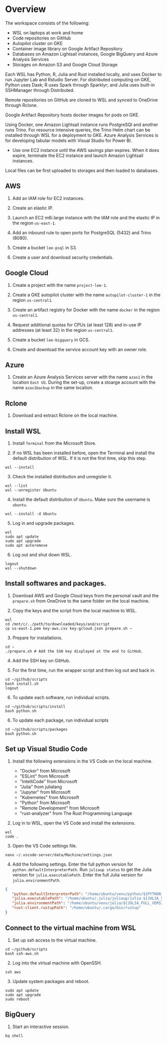 # Overview

The workspace consists of the following:

* WSL on laptops at work and home
* Code repositories on GitHub
* Autopilot cluster on GKE
* Container image library on Google Artifact Repository
* Databases on Amazon Lightsail instances, Google BigQuery and Azure Analysis Services
* Storages on Amazon S3 and Google Cloud Storage

Each WSL has Python, R, Julia and Rust installed locally, and uses Docker to run Jupyter Lab and Rstudio Server. For distributed computing on GKE, Python uses Dask; R uses Spark through Sparklyr; and Julia uses built-in SSHManager through Distributed.

Remote repositories on GitHub are cloned to WSL and synced to OneDrive through Rclone.

Google Artifact Repository hosts docker images for pods on GKE.

Using Docker, one Amazon Lightsail instance runs PostgreSQl and another runs Trino. For resource intensive queries, the Trino Helm chart can be installed through WSL for a deployment to GKE. Azure Analysis Services is for developing tabular models with Visual Studio for Power BI.

* Use one EC2 instance until the AWS savings plan expires. When it does expire, terminate the EC2 instance and launch Amazon Lightsail instances.

Local files can be first uploaded to storages and then loaded to databases.

## AWS

1. Add an IAM role for EC2 instances.

2. Create an elastic IP.

2. Launch an EC2 m6i.large instance with the IAM role and the elastic IP in the region `us-east-1`.

3. Add an inbound rule to open ports for PostgreSQL (5432) and Trino (8080).

4. Create a bucket `lee-psql` in S3.

5. Create a user and download security credentials.

## Google Cloud

1. Create a project with the name `project-lee-1`.

2. Create a GKE autopilot cluster with the name `autopilot-cluster-1` in the region `us-central1`.

3. Create an artifact registry for Docker with the name `docker` in the region `us-central1`.

4. Request additional quotas for CPUs (at least 128) and in-use IP addresses (at least 32) in the region `us-central1`.

5. Create a bucket `lee-bigquery` in GCS.

6. Create and download the service account key with an owner role.

## Azure

1. Create an Azure Analysis Services server with the name `azas1` in the location `East US`. During the set-up, create a stoarge account with the name `azas1backup` in the same location.

## Rclone

1. Download and extract Rclone on the local machine.

## Install WSL

1. Install `Terminal` from the Microsoft Store.

2. If no WSL has been installed before, open the Terminal and install the default distribution of WSL. If it is not the first time, skip this step.

```Shell
wsl --install
```

3. Check the installed distribution and unregister it.

```Shell
wsl --list
wsl --unregister Ubuntu
```

4. Install the default distribution of `Ubuntu`. Make sure the username is `ubuntu`.

```Shell
wsl --install -d Ubuntu
```

5. Log in and upgrade packages.

```Shell
wsl
sudo apt update
sudo apt upgrade
sudo apt autoremove
```

6. Log out and shut down WSL.

```Shell
logout
wsl --shutdown
```

## Install softwares and packages.

1. Download AWS and Google Cloud keys from the personal vault and the `prepare.sh` from OneDrive to the same folder on the local machine.

2. Copy the keys and the script from the local machine to WSL.

```Shell
wsl
cd /mnt/c/../path/to/downloaded/keys/and/script
cp us-east-1.pem key-aws.csv key-gcloud.json prepare.sh ~
```

3. Prepare for installations.

```Shell
cd ~
./prepare.sh # Add the SSH key displayed at the end to GitHub.
```

4. Add the SSH key on GitHub.

5. For the first time, run the wrapper script and then log out and back in.

```Shell
cd ~/github/scripts
bash install.sh
logout
```

6. To update each software, run individual scripts.

```Shell
cd ~/github/scripts/install
bash python.sh
```

6. To update each package, run individual scripts

```Shell
cd ~/github/scripts/packages
bash python.sh
```

## Set up Visual Studio Code

1. Install the following extensions in the VS Code on the local machine.

   * "Docker" from Microsoft
   * "ESLint" from Microsoft
   * "IntelliCode" from Microsoft
   * "Julia" from julialang
   * "Jupyter" from Microsoft
   * "Kubernetes" from Microsoft
   * "Python" from Microsoft
   * "Remote Development" from Microsoft
   * "rust-analyzer" from The Rust Programming Language

2. Log in to WSL, open the VS Code and install the extensions.

```Shell
wsl
code .
```

3. Open the VS Code settings file.

```Shell
nano ~/.vscode-server/data/Machine/settings.json
```

4. Add the following settings. Enter the full python version for `python.defaultInterpreterPath`. Run `juliaup status` to get the Julia version for `julia.executablePath`. Enter the full Julia version for `julia.environmentPath`.

```JSON
{
   "python.defaultInterpreterPath": "/home/ubuntu/venv/python/${PYTHON_FULL_VERSION}/bin/python",
   "julia.executablePath": "/home/ubuntu/.julia/juliaup/julia-${JULIA_STATUS_VERSION}/bin/julia",
   "julia.environmentPath": "/home/ubuntu/venv/julia/${JULIA_FULL_VERSION}",
   "rust-client.rustupPath": "/home/ubuntu/.cargo/bin/rustup"
}
```

## Connect to the virtual machine from WSL

1. Set up ssh access to the virtual machine.

```Shell
cd ~/github/scripts
bash ssh-aws.sh
```

2. Log into the virtual machine with OpenSSH.

```Shell
ssh aws
```

3. Update system packages and reboot.

```Shell
sudo apt update
sudo apt upgrade
sudo reboot
```

## BigQuery

1. Start an interactive session.

```Shell
bq shell
```
